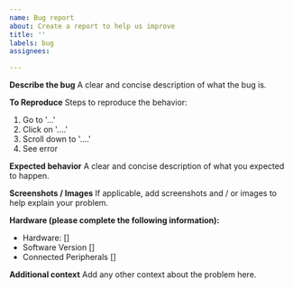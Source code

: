 ```yaml
---
name: Bug report
about: Create a report to help us improve
title: ''
labels: bug
assignees:

---
```


**Describe the bug**
A clear and concise description of what the bug is.

**To Reproduce**
Steps to reproduce the behavior:
1. Go to '...'
2. Click on '....'
3. Scroll down to '....'
4. See error

**Expected behavior**
A clear and concise description of what you expected to happen.

**Screenshots / Images**
If applicable, add screenshots and / or images to help explain your problem.

**Hardware (please complete the following information):**
 - Hardware: []
 - Software Version []
 - Connected Peripherals []

**Additional context**
Add any other context about the problem here.
